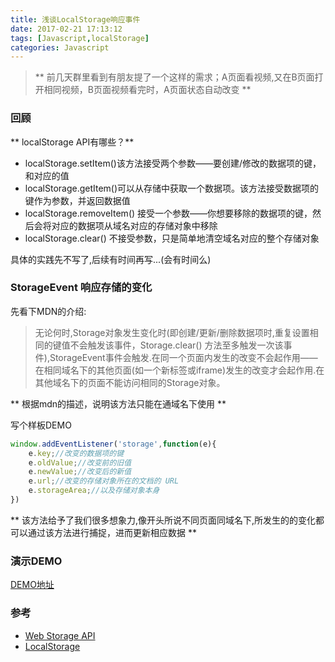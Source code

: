```yaml
---
title: 浅谈LocalStorage响应事件
date: 2017-02-21 17:13:12
tags: [Javascript,localStorage]
categories: Javascript
---
```

> ** 前几天群里看到有朋友提了一个这样的需求；A页面看视频,又在B页面打开相同视频，B页面视频看完时，A页面状态自动改变 **


<!-- more -->
### 回顾
** localStorage API有哪些？**
* localStorage.setItem()该方法接受两个参数——要创建/修改的数据项的键，和对应的值
* localStorage.getItem()可以从存储中获取一个数据项。该方法接受数据项的键作为参数，并返回数据值
* localStorage.removeItem() 接受一个参数——你想要移除的数据项的键，然后会将对应的数据项从域名对应的存储对象中移除
* localStorage.clear() 不接受参数，只是简单地清空域名对应的整个存储对象

具体的实践先不写了,后续有时间再写...(会有时间么)
### StorageEvent 响应存储的变化
先看下MDN的介绍:
>无论何时,Storage对象发生变化时(即创建/更新/删除数据项时,重复设置相同的键值不会触发该事件，Storage.clear() 方法至多触发一次该事件),StorageEvent事件会触发.在同一个页面内发生的改变不会起作用——在相同域名下的其他页面(如一个新标签或iframe)发生的改变才会起作用.在其他域名下的页面不能访问相同的Storage对象。

** 根据mdn的描述，说明该方法只能在通域名下使用 **

写个样板DEMO
```javascript
window.addEventListener('storage',function(e){
    e.key;//改变的数据项的键
    e.oldValue;//改变前的旧值
    e.newValue;//改变后的新值
    e.url;//改变的存储对象所在的文档的 URL
    e.storageArea;//以及存储对象本身
})
```
** 该方法给予了我们很多想象力,像开头所说不同页面同域名下,所发生的的变化都可以通过该方法进行捕捉，进而更新相应数据 **
### 演示DEMO
[DEMO地址](http://loadingmore.com/demo/src/html/localstorage/page1.html)
### 参考
* [Web Storage API][1]
* [LocalStorage][2]



[1]: https://developer.mozilla.org/zh-CN/docs/Web/API/Web_Storage_API/Using_the_Web_Storage_API
[2]: https://developer.mozilla.org/zh-CN/docs/Web/API/Storage
[3]: http://oiukswkar.bkt.clouddn.com/localstorage.jpg
